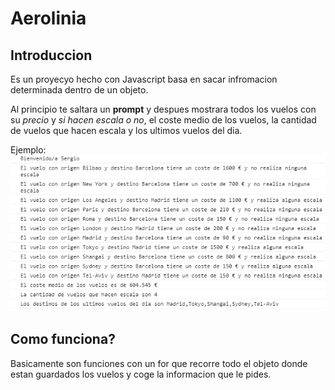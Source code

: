 # Aerolinia

## Introduccion

Es un proyecyo hecho con Javascript basa en sacar infromacion determinada dentro de un objeto.


Al principio te saltara un **prompt** y despues mostrara todos los vuelos con su *precio* y *si hacen escala o no*, el coste medio de los vuelos, la cantidad de vuelos que hacen escala y los ultimos vuelos del dia.


Ejemplo:
![ejemplo](aerolinia-img.png)

## Como funciona?

Basicamente son funciones con un for que recorre todo el objeto donde estan guardados los vuelos y coge la informacion que le pides.
